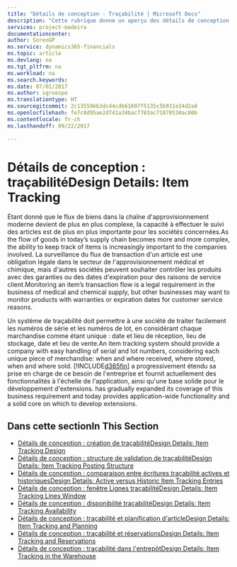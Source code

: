 ```yaml
---
title: "Détails de conception - Traçabilité | Microsoft Docs"
description: "Cette rubrique donne un aperçu des détails de conception pour la traçabilité."
services: project-madeira
documentationcenter: 
author: SorenGP
ms.service: dynamics365-financials
ms.topic: article
ms.devlang: na
ms.tgt_pltfrm: na
ms.workload: na
ms.search.keywords: 
ms.date: 07/01/2017
ms.author: sgroespe
ms.translationtype: HT
ms.sourcegitcommit: 2c13559bb3dc44cdb61697f5135c5b931e34d2a8
ms.openlocfilehash: fe7c8d95ae2d741a34bac7783ac71870534ac80b
ms.contentlocale: fr-ch
ms.lasthandoff: 09/22/2017

---
```

# <a name="design-details-item-tracking"></a><span data-ttu-id="3b368-103">Détails de conception : traçabilité</span><span class="sxs-lookup"><span data-stu-id="3b368-103">Design Details: Item Tracking</span></span>
<span data-ttu-id="3b368-104">Étant donné que le flux de biens dans la chaîne d'approvisionnement moderne devient de plus en plus complexe, la capacité à effectuer le suivi des articles est de plus en plus importante pour les sociétés concernées.</span><span class="sxs-lookup"><span data-stu-id="3b368-104">As the flow of goods in today’s supply chain becomes more and more complex, the ability to keep track of items is increasingly important to the companies involved.</span></span> <span data-ttu-id="3b368-105">La surveillance du flux de transaction d'un article est une obligation légale dans le secteur de l'approvisionnement médical et chimique, mais d'autres sociétés peuvent souhaiter contrôler les produits avec des garanties ou des dates d'expiration pour des raisons de service client.</span><span class="sxs-lookup"><span data-stu-id="3b368-105">Monitoring an item’s transaction flow is a legal requirement in the business of medical and chemical supply, but other businesses may want to monitor products with warranties or expiration dates for customer service reasons.</span></span>  

<span data-ttu-id="3b368-106">Un système de traçabilité doit permettre à une société de traiter facilement les numéros de série et les numéros de lot, en considérant chaque marchandise comme étant unique : date et lieu de réception, lieu de stockage, date et lieu de vente.</span><span class="sxs-lookup"><span data-stu-id="3b368-106">An item tracking system should provide a company with easy handling of serial and lot numbers, considering each unique piece of merchandise: when and where received, where stored, when and where sold.</span></span> [!INCLUDE[d365fin](includes/d365fin_md.md)]<span data-ttu-id="3b368-107"> a progressivement étendu sa prise en charge de ce besoin de l'entreprise et fournit actuellement des fonctionnalités à l'échelle de l'application, ainsi qu'une base solide pour le développement d'extensions.</span><span class="sxs-lookup"><span data-stu-id="3b368-107"> has gradually expanded its coverage of this business requirement and today provides application-wide functionality and a solid core on which to develop extensions.</span></span>  

## <a name="in-this-section"></a><span data-ttu-id="3b368-108">Dans cette section</span><span class="sxs-lookup"><span data-stu-id="3b368-108">In This Section</span></span>  
* [<span data-ttu-id="3b368-109">Détails de conception : création de traçabilité</span><span class="sxs-lookup"><span data-stu-id="3b368-109">Design Details: Item Tracking Design</span></span>](design-details-item-tracking-design.md)  
* [<span data-ttu-id="3b368-110">Détails de conception : structure de validation de traçabilité</span><span class="sxs-lookup"><span data-stu-id="3b368-110">Design Details: Item Tracking Posting Structure</span></span>](design-details-item-tracking-posting-structure.md)  
* [<span data-ttu-id="3b368-111">Détails de conception : comparaison entre écritures traçabilité actives et historiques</span><span class="sxs-lookup"><span data-stu-id="3b368-111">Design Details: Active versus Historic Item Tracking Entries</span></span>](design-details-active-versus-historic-item-tracking-entries.md)  
* [<span data-ttu-id="3b368-112">Détails de conception : fenêtre Lignes traçabilité</span><span class="sxs-lookup"><span data-stu-id="3b368-112">Design Details: Item Tracking Lines Window</span></span>](design-details-item-tracking-lines-window.md)  
* [<span data-ttu-id="3b368-113">Détails de conception : disponibilité traçabilité</span><span class="sxs-lookup"><span data-stu-id="3b368-113">Design Details: Item Tracking Availability</span></span>](design-details-item-tracking-availability.md)  
* [<span data-ttu-id="3b368-114">Détails de conception : traçabilité et planification d'article</span><span class="sxs-lookup"><span data-stu-id="3b368-114">Design Details: Item Tracking and Planning</span></span>](design-details-item-tracking-and-planning.md)  
* [<span data-ttu-id="3b368-115">Détails de conception : traçabilité et réservations</span><span class="sxs-lookup"><span data-stu-id="3b368-115">Design Details: Item Tracking and Reservations</span></span>](design-details-item-tracking-and-reservations.md)  
* [<span data-ttu-id="3b368-116">Détails de conception : traçabilité dans l'entrepôt</span><span class="sxs-lookup"><span data-stu-id="3b368-116">Design Details: Item Tracking in the Warehouse</span></span>](design-details-item-tracking-in-the-warehouse.md)

